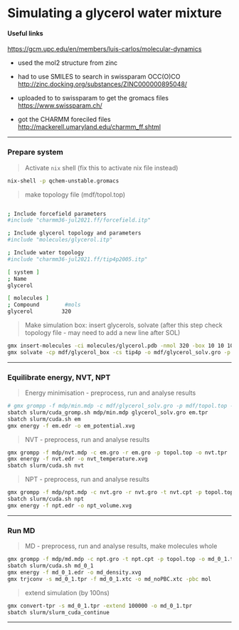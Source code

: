 # Simulating a glycerol water mixture

#### Useful links
https://gcm.upc.edu/en/members/luis-carlos/molecular-dynamics

* used the mol2 structure from zinc
* had to use SMILES to search in swissparam OCC(O)CO 
http://zinc.docking.org/substances/ZINC000000895048/

* uploaded to to swissparam to get the gromacs files
https://www.swissparam.ch/

* got the CHARMM foreciled files
http://mackerell.umaryland.edu/charmm_ff.shtml



------------------------
### Prepare system

> Activate `nix` shell (fix this to activate nix file instead)
 ```bash
nix-shell -p qchem-unstable.gromacs 
 ```
 
 
> make topology file (mdf/topol.top)
 ```bash

; Include forcefield parameters
#include "charmm36-jul2021.ff/forcefield.itp"

; Include glycerol topology and parameters
#include "molecules/glycerol.itp"

; Include water topology
#include "charmm36-jul2021.ff/tip4p2005.itp"

[ system ]
; Name
glycerol

[ molecules ]
; Compound        #mols
glycerol         320

 ```

 
> Make simulation box: insert glycerols, solvate (after this step check topology file - may need to add a new line after SOL)
 ```bash
gmx insert-molecules -ci molecules/glycerol.pdb -nmol 320 -box 10 10 10 -o mdf/glycerol_box.gro
gmx solvate -cp mdf/glycerol_box -cs tip4p -o mdf/glycerol_solv.gro -p mdf/topol.top -maxsol 9680
 ```


------------------------



### Equilibrate energy, NVT, NPT

> Energy minimisation - preprocess, run and analyse results
 ```bash
# gmx grompp -f mdp/min.mdp -c mdf/glycerol_solv.gro -p mdf/topol.top -o mdf/em.tpr 
sbatch slurm/cuda_gromp.sh mdp/min.mdp glycerol_solv.gro em.tpr 
sbatch slurm/cuda.sh em 
gmx energy -f em.edr -o em_potential.xvg
 ```
 
> NVT - preprocess, run and analyse results
 ```bash
gmx grompp -f mdp/nvt.mdp -c em.gro -r em.gro -p topol.top -o nvt.tpr
gmx energy -f nvt.edr -o nvt_temperature.xvg
sbatch slurm/cuda.sh nvt
 ```

> NPT - preprocess, run and analyse results
```bash
gmx grompp -f mdp/npt.mdp -c nvt.gro -r nvt.gro -t nvt.cpt -p topol.top -o npt.tpr
sbatch slurm/cuda.sh npt
gmx energy -f npt.edr -o npt_volume.xvg
 ```

------------------------

### Run MD

> MD - preprocess, run and analyse results, make molecules whole
```bash
gmx grompp -f mdp/md.mdp -c npt.gro -t npt.cpt -p topol.top -o md_0_1.tpr
sbatch slurm/cuda.sh md_0_1
gmx energy -f md_0_1.edr -o md_density.xvg
gmx trjconv -s md_0_1.tpr -f md_0_1.xtc -o md_noPBC.xtc -pbc mol 
 ```
 
> extend simulation (by 100ns)
```bash
gmx convert-tpr -s md_0_1.tpr -extend 100000 -o md_0_1.tpr
sbatch slurm/slurm_cuda_continue
 ```
------------------------

